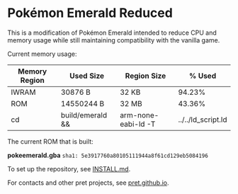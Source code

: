 # Pokémon Emerald Reduced

This is a modification of Pokémon Emerald intended to reduce CPU and memory usage while still maintaining compatibility with the vanilla game.

Current memory usage:

| **Memory Region** | **Used Size** | **Region Size** | **% Used** |
|-|-|-|-|
| IWRAM | 30876 B | 32 KB | 94.23% |
| ROM | 14550244 B | 32 MB | 43.36% |
| cd | build/emerald && | arm-none-eabi-ld -T | ../../ld_script.ld |

The current ROM that is built: 

**pokeemerald.gba** `sha1: 5e3917760a80105111944a8f61cd129eb5084196`

To set up the repository, see [INSTALL.md](INSTALL.md).

For contacts and other pret projects, see [pret.github.io](https://pret.github.io).

